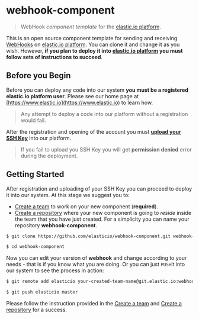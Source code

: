 # webhook-component

> WebHook _component template_ for the [elastic.io platform](https://www.elastic.io "elastic.io platform").

This is an open source component template for sending and receiving [WebHooks](https://en.wikipedia.org/wiki/Webhook) on [elastic.io platform](https://www.elastic.io "elastic.io platform"). You can clone it and change it as you wish. However, **if you plan to deploy it into [elastic.io platform](https://www.elastic.io "elastic.io platform") you must follow sets of instructions to succeed**.

## Before you Begin

Before you can deploy any code into our system **you must be a registered elastic.io platform user**. Please see our home page at [https://www.elastic.io](https://www.elastic.io) to learn how.

> Any attempt to deploy a code into our platform without a registration would fail.

After the registration and opening of the account you must **[upload your SSH Key](http://go2.elastic.io/manage-ssh-keys)** into our platform.

> If you fail to upload you SSH Key you will get **permission denied** error during the deployment.

## Getting Started

After registration and uploading of your SSH Key you can proceed to deploy it into our system. At this stage we suggest you to:
* [Create a team](http://go2.elastic.io/manage-teams) to work on your new component (**required**).
* [Create a repository](http://go2.elastic.io/manage-repositories) where your new component is going to *reside* inside the team that you have just created. For a simplicity you can name your repository **webhook-component**.

```bash
$ git clone https://github.com/elasticio/webhook-component.git webhook-component

$ cd webhook-component
```
Now you can edit your version of **webhook** and change according to your needs - that is if you know what you are doing. Or you can just ``PUSH``it into our system to see the process in action:

```bash
$ git remote add elasticio your-created-team-name@git.elastic.io:webhook-component.git

$ git push elasticio master
```
Please follow the instruction provided in the [Create a team](http://go2.elastic.io/manage-teams) and [Create a repository](http://go2.elastic.io/manage-repositories) for a success.
